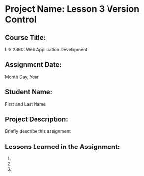 # Project Name:  Lesson 3 Version Control

## Course Title:
LIS 2360:  Web Application Development

## Assignment Date:  
Month Day, Year

## Student Name:  
First and Last Name

## Project Description:
Briefly describe this assignment

## Lessons Learned in the Assignment:
1.
2.
3.
